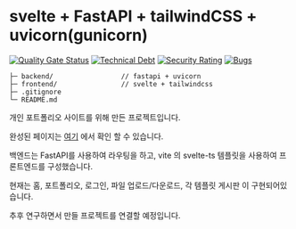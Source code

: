 # svelte + FastAPI + tailwindCSS + uvicorn(gunicorn)

[![Quality Gate Status](https://sonar.pieroot.xyz/api/project_badges/measure?project=pieroot_pieroot_AY4ynhyXuAwlZ9Y7RLCd&metric=alert_status&token=sqb_51c8ef25d69977515ed3cee6fa3f22e4d5260fb9)](https://sonar.pieroot.xyz/dashboard?id=pieroot_pieroot_AY4ynhyXuAwlZ9Y7RLCd)
[![Technical Debt](https://sonar.pieroot.xyz/api/project_badges/measure?project=pieroot_pieroot_AY4ynhyXuAwlZ9Y7RLCd&metric=sqale_index&token=sqb_51c8ef25d69977515ed3cee6fa3f22e4d5260fb9)](https://sonar.pieroot.xyz/dashboard?id=pieroot_pieroot_AY4ynhyXuAwlZ9Y7RLCd)
[![Security Rating](https://sonar.pieroot.xyz/api/project_badges/measure?project=pieroot_pieroot_AY4ynhyXuAwlZ9Y7RLCd&metric=security_rating&token=sqb_51c8ef25d69977515ed3cee6fa3f22e4d5260fb9)](https://sonar.pieroot.xyz/dashboard?id=pieroot_pieroot_AY4ynhyXuAwlZ9Y7RLCd)
[![Bugs](https://sonar.pieroot.xyz/api/project_badges/measure?project=pieroot_pieroot_AY4ynhyXuAwlZ9Y7RLCd&metric=bugs&token=sqb_51c8ef25d69977515ed3cee6fa3f22e4d5260fb9)](https://sonar.pieroot.xyz/dashboard?id=pieroot_pieroot_AY4ynhyXuAwlZ9Y7RLCd)

```
├─ backend/                 // fastapi + uvicorn
├─ frontend/                // svelte + tailwindcss
├─ .gitignore
└─ README.md
```

개인 포트폴리오 사이트를 위해 만든 프로젝트입니다.

완성된 페이지는 [여기](https://www.pieroot.xyz) 에서 확인 할 수 있습니다.

백엔드는 FastAPI를 사용하여 라우팅을 하고, vite 의 svelte-ts 템플릿을 사용하여 프론트엔드를 구성했습니다.

현재는 홈, 포트폴리오, 로그인, 파일 업로드/다운로드, 각 템플릿 게시판 이 구현되어있습니다.

추후 연구하면서 만들 프로젝트를 연결할 예정입니다.
